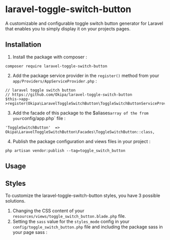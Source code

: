 # laravel-toggle-switch-button
A customizable and configurable toggle switch button generator for Laravel that enables you to simply display it on your projects pages.

## Installation
1. Install the package with composer :
```
composer require laravel-toggle-switch-button
```
2. Add the package service provider in the `register()` method from your `app/Providers/AppServiceProvider.php` :
```
// laravel toggle switch button
// https://github.com/Okipa/laravel-toggle-switch-button
$this->app->register(Okipa\LaravelToggleSwitchButton\ToggleSwitchButtonServiceProvider::class);
```
3. Add the facade of this package to the $aliases` array of the from your `config/app.php` file :
```
'ToggleSwitchButton'  => Okipa\LaravelToggleSwitchButton\Facades\ToggleSwitchButton::class,
```

4. Publish the package configuration and views files in your project :
```
php artisan vendor:publish --tag=toggle_switch_button
```

## Usage

## Styles
To customize the laravel-toggle-switch-button styles, you have 3 possible solutions.
1. Changing the CSS content of your `resources/views/toggle_switch_button.blade.php` file.
2. Setting the `sass` value for the `styles_mode` config in your `config/toggle_switch_button.php` file and including the package sass in your page sass :
```

```